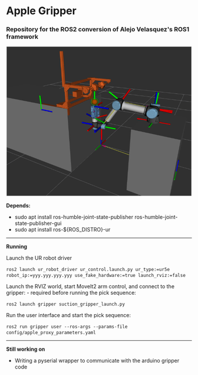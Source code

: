 # Apple Gripper
### Repository for the ROS2 conversion of Alejo Velasquez's ROS1 framework

<p align="center">
  <img src="doc/gazebo_world.png">
</p>

**Depends:**

- sudo apt install ros-humble-joint-state-publisher ros-humble-joint-state-publisher-gui
- sudo apt install ros-${ROS_DISTRO}-ur

---

**Running**

Launch the UR robot driver

    ros2 launch ur_robot_driver ur_control.launch.py ur_type:=ur5e robot_ip:=yyy.yyy.yyy.yyy use_fake_hardware:=true launch_rviz:=false

Launch the RVIZ world, start MoveIt2 arm control, and connect to the gripper: - required before running the pick sequence:

    ros2 launch gripper suction_gripper_launch.py

Run the user interface and start the pick sequence:

    ros2 run gripper user --ros-args --params-file config/apple_proxy_parameters.yaml


---

**Still working on**

- Writing a pyserial wrapper to communicate with the arduino gripper code
